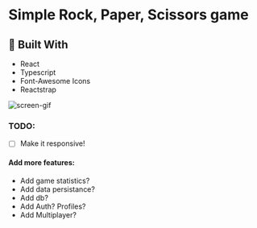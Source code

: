 # Simple Rock, Paper, Scissors game

## :hammer: Built With
- React
- Typescript
- Font-Awesome Icons
- Reactstrap

![screen-gif](https://i.imgur.com/4eyaA9L.gif)

### TODO:
- [ ] Make it responsive!

####  Add more features:
- Add game statistics?
-  Add data persistance?
-  Add db?
-  Add Auth? Profiles?
-  Add Multiplayer?